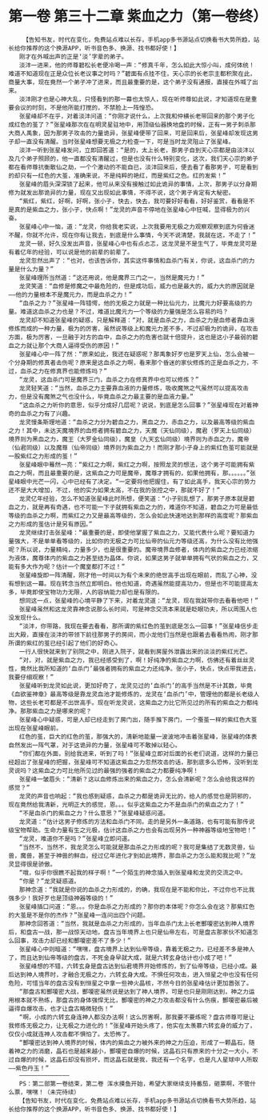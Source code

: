# 第一卷 第三十二章 紫血之力（第一卷终）
        【告知书友，时代在变化，免费站点难以长存，手机app多书源站点切换看书大势所趋，站长给你推荐的这个换源APP，听书音色多、换源、找书都好使！】
       刚才在外喊出声的正是‘淡’字辈的弟子。
       淡沣一进来，他的师尊碧松长老便冷喝一声：“修真千年，怎么如此大惊小叫，成何体统！难道不知道现在正是众位长老议事之时吗？”碧面有点挂不住，天心宗的长老宗主都积聚在此，商量大事，现在竟然一个弟子冲了进来，而且最重要的是，这个弟子没有通报，直接在外喊了出来。
       淡沣刚才也是心神大乱，只怪看到的那一幕也太惊人，现在听师尊如此说，才知道现在是重要会议的时刻，不是他所能打搅的，不禁脸上一阵惶恐。
       张星峰却不在乎，对着淡沣问道：“你刚才说什么，上次我和仲横长老带回来的那个男子化成红色的茧了？”张星峰那次在在明灵星驻地中，用顶级仙器换地盘的时候，正有一男子刺杀那大商人禹象，因为那男子攻击的力量诡异，张星峰便带了回来，可是回来后，张星峰却发现这男子却一直没有清醒。当时张星峰想要无极之力检查一下，可是当时龙灵阻止了张星峰。
       淡沣一听到张星峰发问，立即回答道：“是的，太上长老，那男子自到天心宗都是由淡沣以及几个弟子照顾的，他一直都没有清醒过，但是也没有什么特别变化，这次，我们天心宗的弟子都在看师尊抗衡散仙之劫，一个个激动的不能自已，淡沣回来后，便去看了看那男子，可是看到的却只有一红色的大茧，准确来说，不是纯粹的艳红，而是紫红之色。红的发紫！”
       张星峰的眉头深深锁了起来，他可从来没有接触过如此诡异的事情，上次，那男子以分身期修为就发出那诡异的力量，现在又出现如此事情，不得不说，这个男子肯定有大秘密。
       “紫红，紫红，好啊，好啊，张小子，快去，快去，我可要好好看看，好好鉴赏，看看是不是真的是紫血之力，张小子，快点啊！”龙灵的声音不停地在张星峰心中狂喊，显得极为的兴奋。
       张星峰心中一恼，道：“龙灵，你给我老实说，上次我要用无极之力观察观察到底为何昏迷不醒，你就不允许，现在你有让我去，到底是什么事情，今天不说清楚，我就在这，不走了！”
       龙灵一顿，好久没发出声音，张星峰心中也有点忐忑，这龙灵是不是生气了，毕竟龙灵可是有着亿年的经验，可以说是他的前辈的前辈了。
       龙灵忽然出声了：“也对，也该告诉你，其实这件事情和血杀门有关，你说，这血杀门的力量是什么力量？”
       张星峰理所当然道：“这还用说，他是魔界三门之一，当然是魔元力！”
       龙灵笑道：“血修是修魔之中最危险的，但是成功后，威力也是最大的，威力大的原因就是——他的力量根本不是魔元力，而是血杀之力！”
       “血杀之力？”张星峰一阵错愕，他的无极之力就是一种比仙元力，比魔元力好要高级的力量。难道这血杀之力也是？不过，难道比魔元力一个等级的力量强是怎么容易的吗？
       龙灵却不知道张星峰的疑惑，只是解释道：“对，就是血杀之力，血杀之力是血修者靠血液修炼而成的一种力量，极为的厉害，虽然说等级上和魔元力差不多，不过却极为的诡异，在攻击方面，极为厉害，一旦融于对方的血中，血杀之力的危害也就十倍提升，这也是这小子最弱的碧血之力就让那个大商人逼得受伤的原因！”
       张星峰心中一阵了然：“原来如此，我还在疑惑呢？那禹象好歹也是罗天上仙，怎么会被一个分身期的修真者击伤呢？原来是这血杀之力啊，看来那个昏迷的家伙修炼的正是血杀之力，不过，血杀之力在修真界也能修炼吗？”
       “龙灵，这血杀门可是魔界三门，血杀之力在修真界中也可以修炼？”
       龙灵轻笑道：“当然，血杀之力主要靠血液的力量修炼，吸收魔煞之气虽然可以提高攻击力，但是没有魔煞之气也没什么，毕竟血杀之力最主要的是血液力量。”
       “这血杀之力听你的意思，似乎分成好几层呢？说说，到底是怎么回事？”张星峰现在对着神奇的血杀之力有了兴趣。
       龙灵慢条斯理地道：“血杀之力分为碧血之力，黑血之力，赤血之力，以及最高等级的紫血之力！其中，未达天魔境界的血修者拥有碧血之力，天魔（天仙同级），魔君（罗天上仙同级）境界则为黑血之力，魔王（大罗金仙同级），魔皇（九天玄仙同级）境界则为赤血之力，魔帝（仙君同级）以及魔尊（仙帝同级）境界则为紫血之力！而刚才那小子身上的紫红色茧可能就是一股紫红之力形成的茧！”
       张星峰眼中蓦然一亮：“紫红之力啊，紫红之力啊，按照龙灵的想法，这个男子可能拥有紫血之力啊，而且最重要的是，这紫血之力可是魔帝，魔尊才拥有的，如果他拥有，那。。。。。。”张星峰眼中光芒一闪，心中已经有了决定。“一定要将他把握住，有了如此高手，我天心宗的势力还不是大大增加，不过，他的实力如果太高，不在我的张控之中，那就不好了！”
       龙灵亿年经验，怎么不知道张星峰此时所想，便笑道：“小子别乱想了，那男子原本就是碧血之力，就是再有奇遇，也不可能一下子就拥有紫血之力的，难道你不知道，碧血之力可是最低等级的血杀之力啊，而紫红之力又是最高等级的，怎么会如此快速地达到那样的高度呢？那紫血之力形成的茧估计是另有原因。”
       龙灵继续打击张星峰：“最重要的是，即使他掌握了紫血之力，又能代表什么呢？要知道力量强大，不是单单看等级的，比如你的无极之力可比仙帝的仙元力等级还高，为什么没有比他强呢？所以说，力量精纯，力量多少，也是很重要的。魔帝境界血修者，体内的紫血之力已经浓缩为液体，魔尊体内的紫血之力甚至结为晶体。你说，如果这男子就单单拥有气状的紫血之力，又能有多大作为呢？估计一个魔皇都打不过！”
       张星峰旋即一阵清醒，刚才他一时间以为有个未来的绝世高手出现在眼前，而乱了心神，没有想到这一幕。现在转念当然立即明白。他也知道，奇遇虽然能提高功力，但是也不可能提高太多，毕竟即使宝物功力无限，人的容纳能力却也是有限的。
       想同这一点，张星峰的心境平静了下来，对着龙灵道：“龙灵，现在我就带你去看看他吧！”
       张星峰虽然和这龙灵靠神念说那么长时间，可是神念交流本来就是眨眼功夫，所以周围人也没发现什么。
       “淡沣，你带路，我现在要去看看，那所谓的紫红色的茧到底是怎么一回事！”张星峰信步走出大殿，直接在淡沣的带领下前往那男子的房间，而小龙他们当然是也跟着去看看热闹，刚才那所谓的紫红的茧已经引起了他们的好奇心。
       一行人很快就来到了别院之中，刚进入院子，就看到房屋外泄露出来的淡淡的紫红光芒。
       “对，对，就是紫血之力，我已经感受到了，啊！好纯净的紫血之力啊，仿佛还有着丝丝灵性，竟然比我所知道的‘血杀门’最强者拥有的紫血之力还纯净。张小子，快点，快点带我进去，我要仔细观察！”
       张星峰听到龙灵如此说，更加好奇了，龙灵见过的‘血杀门’的高手当然是不计其数，毕竟《血欲鉴神章》最高等级是靠龙灵血池才能修炼的，龙灵在‘血杀门’中，管理他的都是长老级人物，这些长老可都是不出世高手。现在听龙灵说，这紫血之力比它所见过的所有的紫血之力都纯净。那那紫血之力是哪来的呢？
       张星峰心中疑惑，可是人却已经走到了房门出，随手推下房门，一个蚕茧一样的紫红色大茧出现在张星峰眼前。
       红色的茧，巨大的红色的茧，那强大的，清新地能量一波波地冲击着张星峰，张星峰的体表自然发出一阵气罩，对于这诡异的力量，张星峰可不敢掉以轻心。
       “你们都在外面，别给我进来，听到了吗！”张星峰立即对后面的长老们说道，这样的力量已经超出了张星峰的把握，张星峰可不知道这紫血之力忽然攻击的话，那到底多么恐怖，没听到龙灵说吗？这紫血之力可比他所见过的最强的强者的紫血之力都要纯净啊！
       张星峰一皱眉头：“清新？这以血修炼出来的紫血之力，怎么会清新呢？怎么会给我这样的感觉？”
       龙灵的声音也响起：“我也感到疑惑，血杀之力都是诡异无比的，给人的感觉也是阴邪的，现在竟然给我清新，光明正大的感觉，恩。。。似乎这紫血之力不是血杀门的紫血之力了！”
       “不是血杀门的紫血之力？什么意思？”张星峰疑惑问道。
       龙灵道：“估计这男子修炼的方法和血杀门不同。走的是另外一条道路，也有可能有那传说级宝物帮助。生命力量有生之元极，估计这血杀之力也会有出现另外一种神器等级地宝物吧！”
       “龙灵，难道你不是吗？”张星峰立即问道。
       “当然不，当然不，我龙灵怎么可能就是那血杀之力形成的呢？我可是集结了无数灵兽，仙兽，魔兽，甚至于神兽的鲜血，经过亿年进化才到如此境界，那血杀之力怎么能和我比呢？”龙灵显得很是骄傲。
       “哦，似乎你很瞧不起我的样子啊！”一个陌生的神念插入到张星峰和龙灵的交流之中。
       “你是？”龙灵疑惑道。
       那神念道：“我就是你说的血杀之力形成的，的确，我现在是不能和你比，不过你也不比我强多少！我好歹也是顶级神器等级的！”
       张星峰插口问道：“恩。。。你是血杀之力形成的？那你的本体呢？你怎么会在这？那紫红色的大茧是不是你的杰作？”张星峰一连问出四个问题。
       那神念回答道：“当然，我就是血杀之力形成的，当年血杀门太上长老酆嗄密达到神人境界后，和盘古一战，那一战惊天动地，盘古当年境界上也只是仙帝左右，可是盘古那家伙不知道怎么回事，攻击力却已经和酆嗄密差不了多少！”
       张星峰心中则暗道：“嘿嘿，盘古境界上达到仙帝等级，靠着无极之力，已经差不多是神人了，而且达到仙帝等级的盘古，不死金身早就大成，就是六转玄身估计也小成了吧！”
       张星峰想的不错，六转玄身是盘古达到仙君境界开始修炼的，到了仙帝等级，已经小成。最后达到神人境界时，才融合无极之力，六转玄身大成。不惧任何攻击，进入恒星之中也没有任何危险，可惜当年的盘古没有到恒星之中拿一些神火晶核，不然今日的张星峰估计更加嚣张了。
       “那盘古和酆嗄密大战，酆嗄密虽然说是达到了神人境界，可是也只是刚刚达到，神之力运用根本就不熟练，那盘古的身体强悍无比，酆嗄密的神之力攻击都没有什么伤痕，酆嗄密最后被逼得自爆攻击，也才让盘古略微轻伤！”
       “啊，小成的六转玄身连神人都没办法啊！这么厉害啊，那我要不要练呢？盘古师尊可是让我修炼无极之力，让无极之力进化的！”张星峰开始头疼了，他实在太羡慕六转玄身的威力了，仅仅小成就连神人攻击都不惧怕了。太恐怖了。
       “酆嗄密达到神人境界的时候，体内的紫血之力被外来的神之力压迫，形成了一颗晶石，随着神之力的消磨，晶石也是越来越小，酆嗄密自爆的时候，这晶石只有原来的十分之一大小，不过自爆的时候，这晶石却没有损坏，而这晶石就是我，我还有一个名字，也是凡人星球中人所取——紫色丹玉！”
       ——————————————
       PS：第二部第一卷结束，第二卷 浑水摸鱼开始，希望大家继续支持番茄，砸票啊，不管什么票，嘿嘿！（未完待续）
       【告知书友，时代在变化，免费站点难以长存，手机app多书源站点切换看书大势所趋，站长给你推荐的这个换源APP，听书音色多、换源、找书都好使！】